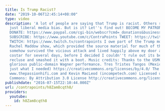 ```yaml
---
title: Is Trump Racist?
date: "2019-10-06T12:45:14+08:00"
type: video
description: 'A lot of people are saying that Trump is racist. Others say that''s
  just liberal media bias. But is it? Let''s find out! BECOME MY PATRON: https://www.patreon.com/contrapoints
  DONATE: https://www.paypal.com/cgi-bin/webscr?cmd=_donations&business=QAXL4AUZAQY7C&lc=US&item_name=ContraPoints&currency_code=USD&bn=PP%2dDonationsBF%3abtn_donateCC_LG%2egif%3aNonHosted
  SUBSCRIBE: https://www.youtube.com/c/ContraPoints TWEET: https://twitter.com/ContraPoints
  TWITCH: https://www.twitch.tv/contrapoints I owe part of the Trump montage to the
  Rachel Maddow show, which provided the source material for much of that. The spider
  somehow survived the vicious attack and lived happily above my door as my YouTube
  costar for several days, before I decided I couldn''t rule out its being a brown
  recluse and smashed it with a boot. Music credits: Thanks to the USMC band for that
  glorious public-domain Wagner performance. Tres Tristes Tangos (Mexican klezmer,
  just what I needed) https://creativecommons.org/licenses/by/4.0/ The Passion HiFi
  www.thepassionhifi.com and Kevin MacLeod (incompetech.com) Licensed under Creative
  Commons: By Attribution 3.0 License http://creativecommons.org/licenses/by/3.0/'
publishdate: "2016-07-15T22:10:44.000Z"
url: /contrapoints/h8Zam8cqth8/
providers:
  youtube:
    id: h8Zam8cqth8
---
```

